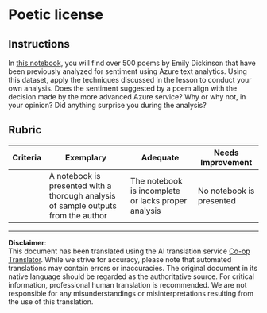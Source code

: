 <!--
CO_OP_TRANSLATOR_METADATA:
{
  "original_hash": "9d2a734deb904caff310d1a999c6bd7a",
  "translation_date": "2025-09-06T11:03:03+00:00",
  "source_file": "6-NLP/3-Translation-Sentiment/assignment.md",
  "language_code": "en"
}
-->
# Poetic license

## Instructions

In [this notebook](https://www.kaggle.com/jenlooper/emily-dickinson-word-frequency), you will find over 500 poems by Emily Dickinson that have been previously analyzed for sentiment using Azure text analytics. Using this dataset, apply the techniques discussed in the lesson to conduct your own analysis. Does the sentiment suggested by a poem align with the decision made by the more advanced Azure service? Why or why not, in your opinion? Did anything surprise you during the analysis?

## Rubric

| Criteria | Exemplary                                                                  | Adequate                                                | Needs Improvement        |
| -------- | -------------------------------------------------------------------------- | ------------------------------------------------------- | ------------------------ |
|          | A notebook is presented with a thorough analysis of sample outputs from the author | The notebook is incomplete or lacks proper analysis     | No notebook is presented |

---

**Disclaimer**:  
This document has been translated using the AI translation service [Co-op Translator](https://github.com/Azure/co-op-translator). While we strive for accuracy, please note that automated translations may contain errors or inaccuracies. The original document in its native language should be regarded as the authoritative source. For critical information, professional human translation is recommended. We are not responsible for any misunderstandings or misinterpretations resulting from the use of this translation.